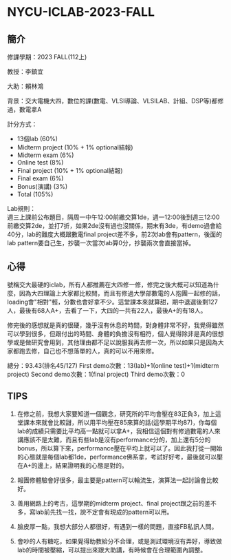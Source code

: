 # NYCU-ICLAB-2023-FALL
## 簡介
修課學期：2023 FALL(112上)

教授：李鎮宜

大助：賴林鴻

背景：交大電機大四，數位的課(數電、VLSI導論、VLSILAB、計組、DSP等)都修過，數電拿A

計分方式：
- 13個lab         (60%)
- Midterm project	(10% + 1% optional結報)
- Midterm exam		(6%)
- Online test			(8%)
- Final project		(10% + 1% optional結報)
- Final exam			(6%)
- Bonus(演講)			(3%)
- Total						(105%)

Lab規則：  
週三上課前公布題目，隔周一中午12:00前繳交算1de，週一12:00後到週三12:00前繳交算2de，並打7折，如果2de沒有過也沒關係，期末有3de，有demo過會給40分，lab的難度大概跟數電final project差不多，前2次lab會有pattern，後面的lab pattern要自己生，抄襲一次當次lab算0分，抄襲兩次會直接當掉。


## 心得
號稱交大最硬的iclab，所有人都推薦在大四修一修，修完之後大概可以知道為什麼，因為大四理論上大家都比較閒，而且有修過大學部數電的人抱團一起修的話，loading會"相對"輕，分數也會好拿不少。這堂課本來就算甜，期中退選後剩127人，最後有68人A+，去看了一下，大四的一共有22人，最後A+的有18人。

修完後的感想就是真的很硬，幾乎沒有休息的時間，對身體非常不好，我覺得雖然可以學到很多，但跟付出的時間、身體的負擔沒有相符，個人覺得除非是真的很想學或是做研究會用到，其他理由都不足以說服我再去修一次，所以如果只是因為大家都跑去修，自己也不想落單的人，真的可以不用來修。

總分：93.43(排名45/127)
First  demo次數：13(lab)+1(online test)+1(midterm project)
Second demo次數：1(final project)
Third  demo次數：0

## TIPS
1.	在修之前，我想大家要知道一個觀念，研究所的平均會壓在83正負3，加上這堂課本來就會比較甜，所以用平均壓在85來算的話(這學期平均87)，你每個lab的成績只需要比平均高一點就可以拿A+，我相信這個對有修過數電的人來講應該不是太難，而且有些lab是沒有performance分的，加上還有5分的bonus，所以算下來，performance壓在平均上就可以了。因此我打從一開始的心態就是每個lab都1de，performance佛系拿，考試好好考，最後就可以壓在A+的邊上，結果證明我的心態是對的。

2.	報團修體驗會好很多，最主要是pattern可以輪流生，演算法一起討論會比較好。

3.	善用網路上的考古，這學期的midterm project、final project跟之前的差不多，寫lab前先找一找，說不定會有現成的pattern可以用。

4.	臉皮厚一點，我想大部分人都很好，有遇到一樣的問題，直接FB私訊人問。

5.	會吵的人有糖吃，如果覺得助教給分不合理，或是測試環境沒有弄好，導致做lab的時間被壓縮，可以提出來跟大助講，有時候會在合理範圍內調整。
